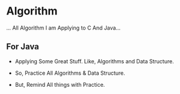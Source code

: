 # Algorithm

... All Algorithm I am Applying to C And Java...

## For Java

- Applying Some Great Stuff.
  Like, Algorithms and Data Structure.

- So, Practice All Algorithms & Data Structure.
- But, Remind All things with Practice.
